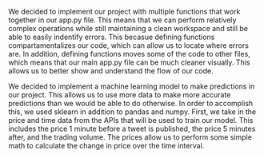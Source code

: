 

We decided to implement our project with multiple functions that work together in our app.py file. This means that we can perform relatively complex operations while still maintaining a clean workspace and still be able to easily indentify errors. This becasue defining functions compartamentalizes our code, which can allow us to locate where errors are. In addition, defining functions moves some of the code to other files, which means that our main app.py file can be much cleaner visually. This allows us to better show and understand the flow of our code. 

We decided to implement a machine learning model to make predictions in our project. This allows us to use more data to make more accurate predictions than we would be able to do otherwise. In order to accomplish this, we used sklearn in addition to pandas and numpy. First, we take in the price and time data from the APIs that will be used to train our model. This includes the price 1 minute before a tweet is published, the price 5 minutes after, and the trading volume. The prices allow us to perform some simple math to calculate the change in price over the time interval.
